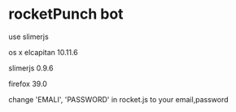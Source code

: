 # rocketPunch bot

use slimerjs

os x elcapitan 10.11.6

slimerjs 0.9.6

firefox 39.0

change 'EMALI', 'PASSWORD' in rocket.js to your email,password
